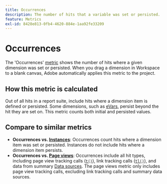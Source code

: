 ```yaml
---
title: Occurrences
description: The number of hits that a variable was set or persisted.
feature: Metrics
exl-id: 8428e813-0fb4-4620-884e-1aa92fe33209
---
```

# Occurrences

The 'Occurrences' [metric](overview.md) shows the number of hits where a given dimension was set or persisted. When you drag a dimension in Workspace to a blank canvas, Adobe automatically applies this metric to the project.

## How this metric is calculated

Out of all hits in a report suite, include hits where a dimension item is defined or persisted. Some dimensions, such as [eVars](../dimensions/evar.md), persist beyond the hit they are set on. This metric counts both initial and persisted values.

## Compare to similar metrics

* **Occurrences vs. [Instances](instances.md)**: Occurrences count hits where a dimension item was set or persisted. Instances do not include hits where a dimension item persists.
* **Occurrences vs. [Page views](page-views.md)**: Occurrences include all hit types, including page view tracking calls ([`t()`](/help/implement/vars/functions/t-method.md)), link tracking calls ([`tl()`](/help/implement/vars/functions/tl-method.md)), and data from summary [Data sources](/help/import/data-sources/overview.md). The page views metric only includes page view tracking calls, excluding link tracking calls and summary data sources.
